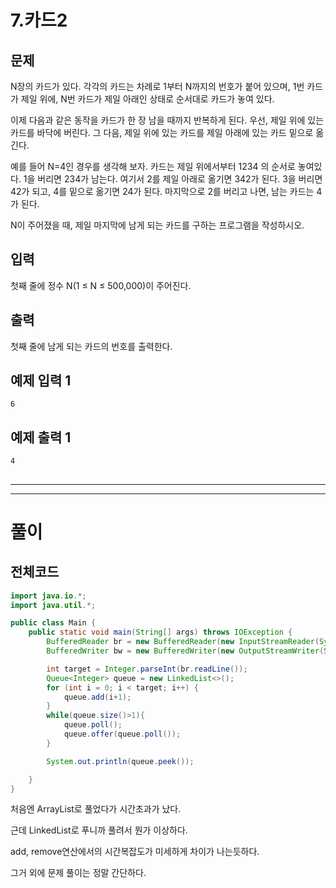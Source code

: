 # 7.카드2

## 문제

N장의 카드가 있다. 각각의 카드는 차례로 1부터 N까지의 번호가 붙어 있으며, 1번 카드가 제일 위에, N번 카드가 제일 아래인 상태로 순서대로 카드가 놓여 있다.

이제 다음과 같은 동작을 카드가 한 장 남을 때까지 반복하게 된다. 우선, 제일 위에 있는 카드를 바닥에 버린다. 그 다음, 제일 위에 있는 카드를 제일 아래에 있는 카드 밑으로 옮긴다.

예를 들어 N=4인 경우를 생각해 보자. 카드는 제일 위에서부터 1234 의 순서로 놓여있다. 1을 버리면 234가 남는다. 여기서 2를 제일 아래로 옮기면 342가 된다. 3을 버리면 42가 되고, 4를 밑으로 옮기면 24가 된다. 마지막으로 2를 버리고 나면, 남는 카드는 4가 된다.

N이 주어졌을 때, 제일 마지막에 남게 되는 카드를 구하는 프로그램을 작성하시오.

## 입력

첫째 줄에 정수 N(1 ≤ N ≤ 500,000)이 주어진다.

## 출력

첫째 줄에 남게 되는 카드의 번호를 출력한다.

## 예제 입력 1

```
6

```

## 예제 출력 1

```
4

```

## 

---

---

# 풀이

## 전체코드

```java
import java.io.*;
import java.util.*;

public class Main {
    public static void main(String[] args) throws IOException {
        BufferedReader br = new BufferedReader(new InputStreamReader(System.in));
        BufferedWriter bw = new BufferedWriter(new OutputStreamWriter(System.out));

        int target = Integer.parseInt(br.readLine());
        Queue<Integer> queue = new LinkedList<>();
        for (int i = 0; i < target; i++) {
            queue.add(i+1);
        }
        while(queue.size()>1){
            queue.poll();
            queue.offer(queue.poll());
        }

        System.out.println(queue.peek());

    }
}
```

처음엔 ArrayList로 풀었다가 시간초과가 났다. 

근데 LinkedList로 푸니까 풀려서 뭔가 이상하다.

add, remove연산에서의 시간복잡도가 미세하게 차이가 나는듯하다.

그거 외에 문제 풀이는 정말 간단하다.